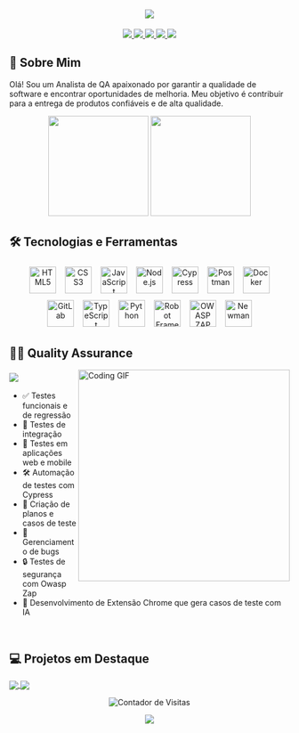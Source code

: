 <!-- Título com animação e logo QA -->
<h1 align="center">
 
  <img src="https://readme-typing-svg.herokuapp.com/?lines=🔍+Quality+Assurance;🤖+Analyst+Test+Automation+⚙️&center=true&size=30&theme=dracula" style="vertical-align: middle;">
</h1>

<!-- Redes Sociais -->
<div align="center">
  <a href="https://www.linkedin.com/in/jean-88-carlos" target="_blank">
    <img src="https://img.shields.io/badge/-LinkedIn-%230077B5?style=for-the-badge&logo=linkedin&logoColor=white" target="_blank">
  </a>
  <a href="mailto:jeancarlosdias88@gmail.com" target="_blank">
    <img src="https://img.shields.io/badge/-Gmail-%23EA4335?style=for-the-badge&logo=gmail&logoColor=white" target="_blank">
  </a>
  <a href="https://wa.me/5585987919400" target="_blank">
    <img src="https://img.shields.io/badge/-WhatsApp-%2325D366?style=for-the-badge&logo=whatsapp&logoColor=white" target="_blank">
  </a>
  <a href="https://discord.com/users/jeancarlos1079" target="_blank">
    <img src="https://img.shields.io/badge/-Discord-%235865F2?style=for-the-badge&logo=discord&logoColor=white" target="_blank">
  </a>
  <a href="https://steamcommunity.com/id/jeancarlos88/" target="_blank">
    <img src="https://img.shields.io/badge/-Steam-%23000000?style=for-the-badge&logo=steam&logoColor=white" target="_blank">
  </a>
</div>

<!-- Seção sobre mim -->
## 🚀 Sobre Mim
Olá! Sou um Analista de QA apaixonado por garantir a qualidade de software e encontrar oportunidades de melhoria. Meu objetivo é contribuir para a entrega de produtos confiáveis e de alta qualidade.

<!-- GitHub Stats -->
<div align="center">
  <img height="180em" src="https://github-readme-stats.vercel.app/api?username=JeanCarlos88&show_icons=true&theme=dracula&count_private=true"/>
  <img height="180em" src="https://github-readme-stats.vercel.app/api/top-langs/?username=JeanCarlos88&layout=compact&langs_count=7&theme=dracula"/>
</div>


<!-- Tecnologias -->
## 🛠️ Tecnologias e Ferramentas

<p align="center">
  <img src="https://cdn.jsdelivr.net/gh/devicons/devicon/icons/html5/html5-original.svg" title="HTML5" alt="HTML5" width="48" height="48" style="margin: 6px;"/>
  <img src="https://cdn.jsdelivr.net/gh/devicons/devicon/icons/css3/css3-original.svg" title="CSS3" alt="CSS3" width="48" height="48" style="margin: 6px;"/>
  <img src="https://cdn.jsdelivr.net/gh/devicons/devicon/icons/javascript/javascript-original.svg" title="JavaScript" alt="JavaScript" width="48" height="48" style="margin: 6px;"/>
  <img src="https://cdn.jsdelivr.net/gh/devicons/devicon/icons/nodejs/nodejs-original.svg" title="Node.js" alt="Node.js" width="48" height="48" style="margin: 6px;"/>
  <img src="https://cdn.jsdelivr.net/gh/devicons/devicon/icons/cypressio/cypressio-original.svg" title="Cypress" alt="Cypress" width="48" height="48" style="margin: 6px;"/>
  <img src="https://cdn.jsdelivr.net/gh/devicons/devicon/icons/postman/postman-original.svg" title="Postman" alt="Postman" width="48" height="48" style="margin: 6px;"/>
  <img src="https://cdn.jsdelivr.net/gh/devicons/devicon/icons/docker/docker-original.svg" title="Docker" alt="Docker" width="48" height="48" style="margin: 6px;"/>
  <img src="https://cdn.jsdelivr.net/gh/devicons/devicon/icons/gitlab/gitlab-original.svg" title="GitLab" alt="GitLab" width="48" height="48" style="margin: 6px;"/>
  <img src="https://cdn.jsdelivr.net/gh/devicons/devicon/icons/typescript/typescript-original.svg" title="TypeScript" alt="TypeScript" width="48" height="48" style="margin: 6px;"/>
  <img src="https://cdn.jsdelivr.net/gh/devicons/devicon/icons/python/python-original.svg" title="Python" alt="Python" width="48" height="48" style="margin: 6px;"/>
  <img src="https://cdn.worldvectorlogo.com/logos/robot-framework.svg" title="Robot Framework" alt="Robot Framework" width="48" height="48" style="margin: 6px;"/>
  <img src="https://raw.githubusercontent.com/zaproxy/zaproxy/main/zap/src/main/resources/resource/zap256x256.png" title="OWASP ZAP" alt="OWASP ZAP" width="48" height="48" style="margin: 6px;"/>
  <img src="https://cdn.jsdelivr.net/gh/devicons/devicon/icons/bash/bash-original.svg" title="Newman (Postman CLI)" alt="Newman" width="48" height="48" style="margin: 6px;"/>
</p>

<!-- Experiência e GIF -->
## 👨‍💻 Quality Assurance

<img align="right" src="https://media.giphy.com/media/qgQUggAC3Pfv687qPC/giphy.gif" alt="Coding GIF" width="380">

<h3>
  <img src="https://readme-typing-svg.herokuapp.com/?lines=Minhas+Experiências:&center=false&size=22&width=250&height=40&color=bd93f9&vCenter=true">
</h3>

- ✅ Testes funcionais e de regressão
- 🔄 Testes de integração
- 📱 Testes em aplicações web e mobile
- 🛠️ Automação de testes com Cypress
- 📝 Criação de planos e casos de teste
- 🐞 Gerenciamento de bugs
- 🔒 Testes de segurança com Owasp Zap
- 🤖 Desenvolvimento de Extensão Chrome que gera casos de teste com IA

<br clear="right"/>

<!-- Seção de projetos em destaque -->
## 💻 Projetos em Destaque

<a href="https://github.com/JeanCarlos88/Cypress_Log_estruturado">
  <img align="center" src="https://github-readme-stats.vercel.app/api/pin/?username=JeanCarlos88&repo=Cypress_Log_estruturado&theme=dracula" />
</a>
<a href="https://github.com/JeanCarlos88/Shopping-Control">
  <img align="center" src="https://github-readme-stats.vercel.app/api/pin/?username=JeanCarlos88&repo=Shopping-Control&theme=dracula" />
</a>

<div>
 <p>
</p>
</div>


<!-- Contador de Visitas -->
<p align="center">
  <img src="https://visitor-badge.laobi.icu/badge?page_id=JeanCarlos88.JeanCarlos88" alt="Contador de Visitas">
</p>

<p align="center">
  <img src="https://capsule-render.vercel.app/api?type=waving&color=gradient&height=100&section=footer"/>
</p> 
